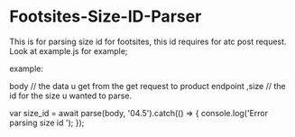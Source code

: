# Footsites-Size-ID-Parser

This is for parsing size id for footsites, this id requires for atc post request.
Look at example.js for example; 

example: 

body // the data u get from the get request to product endpoint 
,size // the id for the size u wanted to parse. 

var size_id = await parse(body, '04.5').catch(() => {
  console.log('Error parsing size id ');
});
